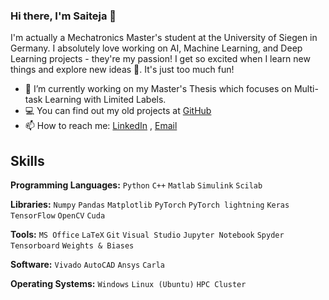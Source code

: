 ### Hi there, I'm Saiteja 👋

I'm actually a Mechatronics Master's student at the University of Siegen in Germany. I absolutely love working on AI, Machine Learning, and Deep Learning projects - they're my passion! I get so excited when I learn new things and explore new ideas 🔎. It's just too much fun!

- 🔭 I’m currently working on my Master's Thesis which focuses on Multi-task Learning with Limited Labels.
- 💻 You can find out my old projects at [GitHub](https://github.com/saiteja-gande)
- 📫 How to reach me: [LinkedIn](https://www.linkedin.com/in/saiteja-gande/) , [Email](mailto:saiteja.gande@student.uni-siegen.de)

## Skills

**Programming Languages:** `Python` `C++` `Matlab` `Simulink` `Scilab`

**Libraries:** `Numpy` `Pandas` `Matplotlib` `PyTorch` `PyTorch lightning` `Keras` `TensorFlow` `OpenCV` `Cuda`

**Tools:** `MS Office` `LaTeX` `Git` `Visual Studio` `Jupyter Notebook` `Spyder` `Tensorboard` `Weights & Biases`

**Software:** `Vivado` `AutoCAD` `Ansys` `Carla`

**Operating Systems:** `Windows` `Linux (Ubuntu)` `HPC Cluster`


<!--
**saiteja1012/saiteja1012** is a ✨ _special_ ✨ repository because its `README.md` (this file) appears on your GitHub profile.

Here are some ideas to get you started:

- 🔭 I’m currently working on ...
- 🌱 I’m currently learning ...
- 👯 I’m looking to collaborate on ...
- 🤔 I’m looking for help with ...
- 💬 Ask me about ...
- 📫 How to reach me: ...
- 😄 Pronouns: ...
- ⚡ Fun fact: ...
-->
